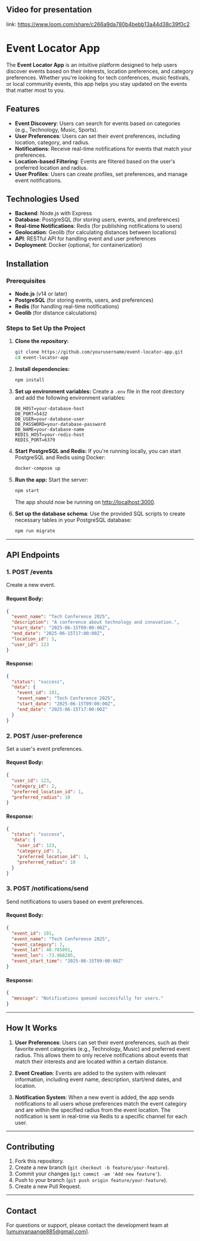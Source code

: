 ## Video for presentation
link: https://www.loom.com/share/c266a9da780b4bebb13a44d38c39f0c2


# Event Locator App

The **Event Locator App** is an intuitive platform designed to help users discover events based on their interests, location preferences, and category preferences. Whether you're looking for tech conferences, music festivals, or local community events, this app helps you stay updated on the events that matter most to you. 

## Features

- **Event Discovery**: Users can search for events based on categories (e.g., Technology, Music, Sports).
- **User Preferences**: Users can set their event preferences, including location, category, and radius.
- **Notifications**: Receive real-time notifications for events that match your preferences.
- **Location-based Filtering**: Events are filtered based on the user's preferred location and radius.
- **User Profiles**: Users can create profiles, set preferences, and manage event notifications.

## Technologies Used

- **Backend**: Node.js with Express
- **Database**: PostgreSQL (for storing users, events, and preferences)
- **Real-time Notifications**: Redis (for publishing notifications to users)
- **Geolocation**: Geolib (for calculating distances between locations)
- **API**: RESTful API for handling event and user preferences
- **Deployment**: Docker (optional, for containerization)

## Installation

### Prerequisites

- **Node.js** (v14 or later)
- **PostgreSQL** (for storing events, users, and preferences)
- **Redis** (for handling real-time notifications)
- **Geolib** (for distance calculations)

### Steps to Set Up the Project

1. **Clone the repository:**
   ```bash
   git clone https://github.com/yourusername/event-locator-app.git
   cd event-locator-app
   ```

2. **Install dependencies:**
   ```bash
   npm install
   ```

3. **Set up environment variables:**
   Create a `.env` file in the root directory and add the following environment variables:
   ```env
   DB_HOST=your-database-host
   DB_PORT=5432
   DB_USER=your-database-user
   DB_PASSWORD=your-database-password
   DB_NAME=your-database-name
   REDIS_HOST=your-redis-host
   REDIS_PORT=6379
   ```

4. **Start PostgreSQL and Redis:**
   If you're running locally, you can start PostgreSQL and Redis using Docker:
   ```bash
   docker-compose up
   ```

5. **Run the app:**
   Start the server:
   ```bash
   npm start
   ```
   The app should now be running on [http://localhost:3000](http://localhost:3000).

6. **Set up the database schema**:
   Use the provided SQL scripts to create necessary tables in your PostgreSQL database:
   ```bash
   npm run migrate
   ```

---

## API Endpoints

### 1. **POST /events**
Create a new event.
#### Request Body:
```json
{
  "event_name": "Tech Conference 2025",
  "description": "A conference about technology and innovation.",
  "start_date": "2025-06-15T09:00:00Z",
  "end_date": "2025-06-15T17:00:00Z",
  "location_id": 1,
  "user_id": 123
}
```
#### Response:
```json
{
  "status": "success",
  "data": {
    "event_id": 101,
    "event_name": "Tech Conference 2025",
    "start_date": "2025-06-15T09:00:00Z",
    "end_date": "2025-06-15T17:00:00Z"
  }
}
```

### 2. **POST /user-preference**
Set a user's event preferences.
#### Request Body:
```json
{
  "user_id": 123,
  "category_id": 2,
  "preferred_location_id": 1,
  "preferred_radius": 10
}
```
#### Response:
```json
{
  "status": "success",
  "data": {
    "user_id": 123,
    "category_id": 2,
    "preferred_location_id": 1,
    "preferred_radius": 10
  }
}
```

### 3. **POST /notifications/send**
Send notifications to users based on event preferences.
#### Request Body:
```json
{
  "event_id": 101,
  "event_name": "Tech Conference 2025",
  "event_category": 2,
  "event_lat": 40.785091,
  "event_lon": -73.968285,
  "event_start_time": "2025-06-15T09:00:00Z"
}
```
#### Response:
```json
{
  "message": "Notifications queued successfully for users."
}
```

---

## How It Works

1. **User Preferences**: Users can set their event preferences, such as their favorite event categories (e.g., Technology, Music) and preferred event radius. This allows them to only receive notifications about events that match their interests and are located within a certain distance.
   
2. **Event Creation**: Events are added to the system with relevant information, including event name, description, start/end dates, and location.

3. **Notification System**: When a new event is added, the app sends notifications to all users whose preferences match the event category and are within the specified radius from the event location. The notification is sent in real-time via Redis to a specific channel for each user.

---

## Contributing

1. Fork this repository.
2. Create a new branch (`git checkout -b feature/your-feature`).
3. Commit your changes (`git commit -am 'Add new feature'`).
4. Push to your branch (`git push origin feature/your-feature`).
5. Create a new Pull Request.

---


## Contact

For questions or support, please contact the development team at [umunyanaange885@gmail.com].

